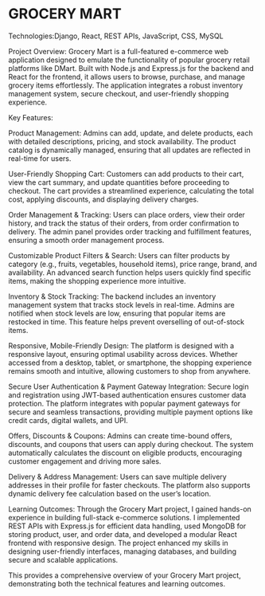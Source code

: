 # GROCERY MART 
Technologies:Django, React, REST APIs, JavaScript, CSS, MySQL

Project Overview:
Grocery Mart is a full-featured e-commerce web application designed to emulate the functionality of popular grocery retail platforms like DMart. Built with Node.js and Express.js for the backend and React for the frontend, it allows users to browse, purchase, and manage grocery items effortlessly. The application integrates a robust inventory management system, secure checkout, and user-friendly shopping experience.

Key Features:

Product Management:
Admins can add, update, and delete products, each with detailed descriptions, pricing, and stock availability. The product catalog is dynamically managed, ensuring that all updates are reflected in real-time for users.

User-Friendly Shopping Cart:
Customers can add products to their cart, view the cart summary, and update quantities before proceeding to checkout. The cart provides a streamlined experience, calculating the total cost, applying discounts, and displaying delivery charges.

Order Management & Tracking:
Users can place orders, view their order history, and track the status of their orders, from order confirmation to delivery. The admin panel provides order tracking and fulfillment features, ensuring a smooth order management process.

Customizable Product Filters & Search:
Users can filter products by category (e.g., fruits, vegetables, household items), price range, brand, and availability. An advanced search function helps users quickly find specific items, making the shopping experience more intuitive.

Inventory & Stock Tracking:
The backend includes an inventory management system that tracks stock levels in real-time. Admins are notified when stock levels are low, ensuring that popular items are restocked in time. This feature helps prevent overselling of out-of-stock items.

Responsive, Mobile-Friendly Design:
The platform is designed with a responsive layout, ensuring optimal usability across devices. Whether accessed from a desktop, tablet, or smartphone, the shopping experience remains smooth and intuitive, allowing customers to shop from anywhere.

Secure User Authentication & Payment Gateway Integration:
Secure login and registration using JWT-based authentication ensures customer data protection. The platform integrates with popular payment gateways for secure and seamless transactions, providing multiple payment options like credit cards, digital wallets, and UPI.

Offers, Discounts & Coupons:
Admins can create time-bound offers, discounts, and coupons that users can apply during checkout. The system automatically calculates the discount on eligible products, encouraging customer engagement and driving more sales.

Delivery & Address Management:
Users can save multiple delivery addresses in their profile for faster checkouts. The platform also supports dynamic delivery fee calculation based on the user’s location.

Learning Outcomes:
Through the Grocery Mart project, I gained hands-on experience in building full-stack e-commerce solutions. I implemented REST APIs with Express.js for efficient data handling, used MongoDB for storing product, user, and order data, and developed a modular React frontend with responsive design. The project enhanced my skills in designing user-friendly interfaces, managing databases, and building secure and scalable applications.

This provides a comprehensive overview of your Grocery Mart project, demonstrating both the technical features and learning outcomes.

